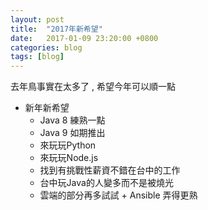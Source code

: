 ```yaml
---
layout: post
title:  "2017年新希望"
date:   2017-01-09 23:20:00 +0800
categories: blog
tags: [blog]
---
```


去年鳥事實在太多了 , 希望今年可以順一點

* 新年新希望
  * Java 8 練熟一點
  * Java 9 如期推出
  * 來玩玩Python
  * 來玩玩Node.js
  * 找到有挑戰性薪資不錯在台中的工作
  * 台中玩Java的人變多而不是被燒光
  * 雲端的部分再多試試 + Ansible 弄得更熟
